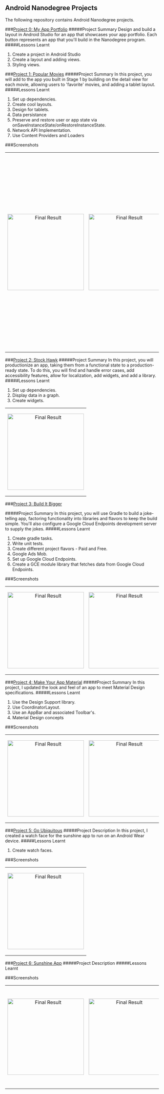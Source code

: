 Android Nanodegree Projects
----------------
The following repository contains Android Nanodegree projects.


###[Project 0: My App Portfolio](https://github.com/kioko/android-nano-degree/tree/master/MyAppPortfolio)
#####Project Summary
Design and build a layout in Android Studio for an app that showcases your app portfolio. Each button represents an app that you'll build in the Nanodegree program.
#####Lessons Learnt

1. Create a project in Android Studio
2. Create a layout and adding views.
3. Styling views.


###[Project 1: Popular Movies](https://github.com/kioko/android-nano-degree/tree/master/MovieManiac)
#####Project Summary
In this project, you will add to the app you built in Stage 1 by building on the detail view for each movie, allowing users to 'favorite' movies, and adding a tablet layout.
#####Lessons Learnt
1. Set up dependencies.
2. Create cool layouts.
3. Design for tablets.
4. Data persistance
5. Preserve and restore user or app state via onSaveInstanceState/onRestoreInstanceState. 
6. Network API Implementation.
7. Use Content Providers and Loaders

###Screenshots
 
 
 <table>
  <td>
    <p align="center">
  <img src="https://github.com/kioko/android-nano-degree/blob/master/MovieManiac/art/PhoneView.png?raw=true" alt="Final Result" width="250"/>
</p>
</td>
<td>
    <p align="center">
      <img src="https://github.com/kioko/android-nano-degree/blob/master/MovieManiac/art/PhoneView-MovieDetail.png?raw=true" alt="Final Result" width="250"/>
    </p>
  </td>
  
  <td>
  <p align="center">
  <img src="https://github.com/kioko/android-nano-degree/blob/master/MovieManiac/art/NoMovieTabView.png?raw=true" alt="Final Result" width="300"/>
</p>
    <p align="center">
  <img style="position: center;" src="https://github.com/kioko/android-nano-degree/blob/master/MovieManiac/art/TabletView.png?raw=true" alt="Final Result" width="300"/>
</p>
  </td>
</tr>
</table>



###[Project 2: Stock Hawk](https://github.com/kioko/android-nano-degree/tree/master/StockHawk)
#####Project Summary
In this project, you will productionize an app, taking them from a functional state to a production-ready state. To do this, you will find and handle error cases, add accessibility features, allow for localization, add widgets, and add a library.
#####Lessons Learnt
1. Set up dependencies.
2. Display data in a graph.
3. Create widgets.

 <table>
<td>
    <p align="center">
      <img src="https://github.com/kioko/android-nano-degree/tree/master/StockHawk/art/DetailScreen.png?raw=true" alt="Final Result" width="250"/>
    </p>
  </td>
 
</tr>
</table>
 

###[Project 3: Build It Bigger](https://github.com/kioko/android-nano-degree/tree/master/Build-it-Bigger)

#####Project Summary
In this project, you will use Gradle to build a joke-telling app, factoring functionality into libraries and flavors to keep the build simple. You'll also configure a Google Cloud Endpoints development server to supply the jokes.
#####Lessons Learnt
1. Create gradle tasks.
2. Write unit tests.
3. Create different project flavors - Paid and Free.
4. Google Ads Mob.
5. Set up Google Cloud Endpoints.
6. Create a GCE module library that fetches data from Google Cloud Endpoints.

###Screenshots
 
 
 <table>
  <td>
    <p align="center">
  <img src="https://github.com/kioko/android-nano-degree/blob/master/Build-it-Bigger/art/HomeScreen.png?raw=true" alt="Final Result" width="250"/>
</p>
</td>
<td>
    <p align="center">
      <img src="https://github.com/kioko/android-nano-degree/blob/master/Build-it-Bigger/art/DetailScreen.png?raw=true" alt="Final Result" width="250"/>
    </p>
  </td>
 
</tr>
</table>

###[Project 4: Make Your App Material](https://github.com/kioko/android-nano-degree/tree/master/xyzreader)
#####Project Summary
In this project, I updated the look and feel of an app to meet Material Design specifications.
#####Lessons Learnt
1. Use the Design Support library.
2. Use CoordinatorLayout.
3. Use an AppBar and associated Toolbar's.
4. Material Design concepts

###Screenshots
 
 
 <table>
  <td>
    <p align="center">
  <img src="https://github.com/kioko/android-nano-degree/blob/master/xyzreader/art/HomeScreen.png?raw=true" alt="Final Result" width="250"/>
</p>
</td>
<td>
    <p align="center">
      <img src="https://github.com/kioko/android-nano-degree/blob/master/xyzreader/art/DetailScreen.png?raw=true" alt="Final Result" width="250"/>
    </p>
  </td>

</tr>
</table>

###[Project 5: Go Ubiquitous](https://github.com/kioko/android-nano-degree/tree/master/Sunshine)
#####Project Description
In this project, I created a watch face for the sunshine app to run on an Android Wear device.
#####Lessons Learnt
1. Create watch faces.

###Screenshots
 
 
 <table>
  <td>
    <p align="center">
  <img src="https://github.com/kioko/android-nano-degree/blob/master/Sunshine/art/WatchFace.png?raw=true" alt="Final Result" width="250"/>
</p>
</td>
</tr>
</table>

###[Project 6: Sunshine App](https://github.com/kioko/android-nano-degree/tree/master/Sunshine)
#####Project Description
#####Lessons Learnt

###Screenshots
 
 
 <table>
  <td>
    <p align="center">
  <img src="https://github.com/kioko/android-nano-degree/blob/master/Sunshine/art/HomeScreen.png?raw=true" alt="Final Result" width="250"/>
</p>
</td>
<td>
    <p align="center">
      <img src="https://github.com/kioko/android-nano-degree/blob/master/Sunshine/art/DetailScreen.png?raw=true" alt="Final Result" width="250"/>
    </p>
  </td>
  
  <td>
    <p align="center">
      <img src="https://github.com/kioko/android-nano-degree/blob/master/Sunshine/art/Notification.png?raw=true" alt="Final Result" width="250"/>
    </p>
  </td>
  
  <td>
  <p align="center">
  <img src="https://github.com/kioko/android-nano-degree/blob/master/Sunshine/art/WatchFace.png?raw=true" alt="Final Result" width="300"/>
</p>
  
  </td>
</tr>
</table>
